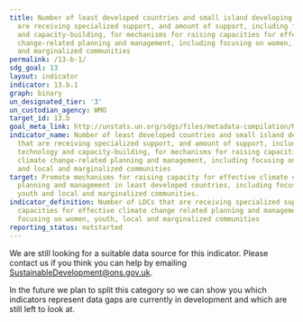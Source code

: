```yaml
---
title: Number of least developed countries and small island developing States that
  are receiving specialized support, and amount of support, including finance, technology
  and capacity-building, for mechanisms for raising capacities for effective climate
  change-related planning and management, including focusing on women, youth and local
  and marginalized communities
permalink: /13-b-1/
sdg_goal: 13
layout: indicator
indicator: 13.b.1
graph: binary
un_designated_tier: '3'
un_custodian_agency: WMO
target_id: 13.b
goal_meta_link: http://unstats.un.org/sdgs/files/metadata-compilation/Metadata-Goal-13.pdf
indicator_name: Number of least developed countries and small island developing States
  that are receiving specialized support, and amount of support, including finance,
  technology and capacity-building, for mechanisms for raising capacities for effective
  climate change-related planning and management, including focusing on women, youth
  and local and marginalized communities
target: Promote mechanisms for raising capacity for effective climate change-related
  planning and management in least developed countries, including focusing on women,
  youth and local and marginalized communities.
indicator_definition: Number of LDCs that are receiving specialized support for raising
  capacities for effective climate change related planning and management, including
  focusing on women, youth, local and marginalized communities
reporting_status: notstarted
---
```


We are still looking for a suitable data source for this indicator. Please contact us if you think you can help by emailing <a href="mailto:SustainableDevelopment@ons.gov.uk">SustainableDevelopment@ons.gov.uk</a>.

In the future we plan to split this category so we can show you which indicators represent data gaps are currently in development and which are still left to look at.

